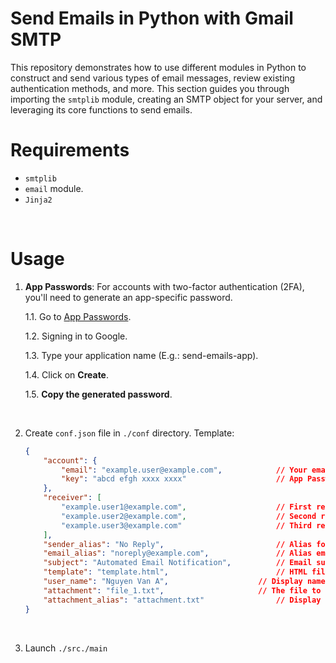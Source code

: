 # Send Emails in Python with Gmail SMTP

This repository demonstrates how to use different modules in Python to construct and send various types of email messages, review existing authentication methods, and more. This section guides you through importing the `smtplib` module, creating an SMTP object for your server, and leveraging its core functions to send emails.


# Requirements
- `smtplib`
- `email` module.
- `Jinja2`
<br>

# Usage

1. **App Passwords**: For accounts with two-factor authentication (2FA), you'll need to generate an app-specific password.

	1.1. Go to [App Passwords](https://myaccount.google.com/apppasswords).

	1.2. Signing in to Google.

	1.3. Type your application name (E.g.: send-emails-app).	

	1.4. Click on **Create**.

	1.5. **Copy the generated password**.
<br>

2.  Create `conf.json` file in `./conf` directory. Template:
	 
    ```json
    {
	    "account": {
	        "email": "example.user@example.com",          	// Your email address
	        "key": "abcd efgh xxxx xxxx"                 	// App Password (You copied it in step 1)
	    },
	    "receiver": [
	        "example.user1@example.com",                 	// First recipient's email address
	        "example.user2@example.com",                 	// Second recipient's email address
	        "example.user3@example.com"                  	// Third recipient's email address
	    ],
	    "sender_alias": "No Reply",                      	// Alias for the sender (displayed in the recipient's inbox)
	    "email_alias": "noreply@example.com",            	// Alias email for the sender (displayed in the recipient's inbox)
	    "subject": "Automated Email Notification",       	// Email subject line
	    "template": "template.html",                     	// HTML file email template (see ./templates/)
	    "user_name": "Nguyen Van A",                	// Display name of the sender
	    "attachment": "file_1.txt",                    	// The file to be attached (see ./attachment/)
	    "attachment_alias": "attachment.txt"             	// Display name of the attachment
	}
    ```
<br>

3. Launch `./src./main`